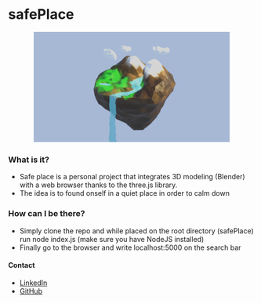 # safePlace
<div align="center">
    <img src="https://raw.githubusercontent.com/Lunerio/safePlace/main/picture.png" width="400px">
</div>

### What is it?
* Safe place is a personal project that integrates 3D modeling (Blender) with a web browser thanks to the three.js library.
* The idea is to found onself in a quiet place in order to calm down

### How can I be there?
* Simply clone the repo and while placed on the root directory (safePlace) run node index.js (make sure you have NodeJS installed)
* Finally go to the browser and write localhost:5000 on the search bar

#### Contact
* [LinkedIn](https://linkedin.com/in/lunerio)
* [GitHub](https://github.com/lunerio)
